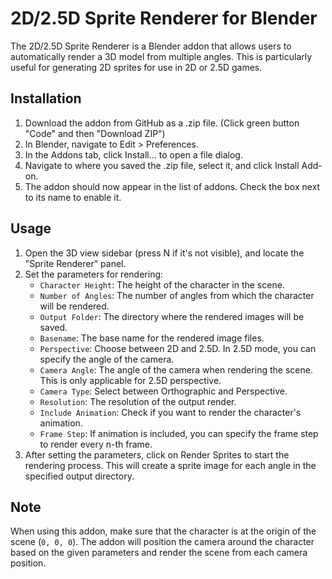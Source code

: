 # 2D/2.5D Sprite Renderer for Blender

The 2D/2.5D Sprite Renderer is a Blender addon that allows users to automatically render a 3D model from multiple angles. This is particularly useful for generating 2D sprites for use in 2D or 2.5D games.

## Installation
1. Download the addon from GitHub as a .zip file. (Click green button "Code" and then "Download ZIP")
2. In Blender, navigate to Edit > Preferences.
3. In the Addons tab, click Install... to open a file dialog.
4. Navigate to where you saved the .zip file, select it, and click Install Add-on.
5. The addon should now appear in the list of addons. Check the box next to its name to enable it.

## Usage
1. Open the 3D view sidebar (press N if it's not visible), and locate the "Sprite Renderer" panel.
2. Set the parameters for rendering:
    * `Character Height`: The height of the character in the scene.
    * `Number of Angles`: The number of angles from which the character will be rendered.
    * `Output Folder`: The directory where the rendered images will be saved.
    * `Basename`: The base name for the rendered image files.
    * `Perspective`: Choose between 2D and 2.5D. In 2.5D mode, you can specify the angle of the camera.
    * `Camera Angle`: The angle of the camera when rendering the scene. This is only applicable for 2.5D perspective.
    * `Camera Type`: Select between Orthographic and Perspective.
    * `Resolution`: The resolution of the output render.
    * `Include Animation`: Check if you want to render the character's animation.
    * `Frame Step`: If animation is included, you can specify the frame step to render every n-th frame.
3. After setting the parameters, click on Render Sprites to start the rendering process. This will create a sprite image for each angle in the specified output directory.

## Note
When using this addon, make sure that the character is at the origin of the scene (`0, 0, 0`). The addon will position the camera around the character based on the given parameters and render the scene from each camera position.